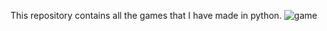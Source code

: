 This repository contains all the games that I have made in python.
![game](https://github.com/user-attachments/assets/84b5d9d8-5351-4769-b489-64b493cdf4b1)
